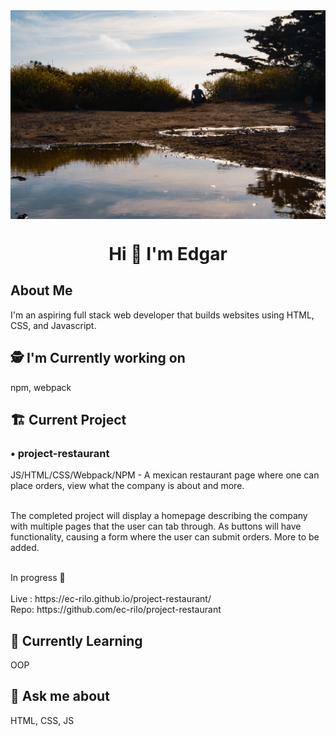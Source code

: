 <img src="images/Background.jpg" alt="Edgar sitting outside during golden hour" align="center">
<h1 align="center">Hi 👋 I'm Edgar</h1>

## About Me
I'm an aspiring full stack web developer that builds websites using HTML, CSS, and Javascript.
<br>
## 🕵️ I'm Currently working on
npm, webpack
## 🏗️  Current Project

### • project-restaurant
JS/HTML/CSS/Webpack/NPM - A mexican restaurant page where one can place orders, view what the company is about and more.
<br><br>
<p>
  The completed project will display a homepage describing the company with multiple pages that the user can tab through.
  As buttons will have functionality, causing a form where the user can submit orders. More to be added.
</p>

<br>
In progress 🚧
<br><br>
Live : https://ec-rilo.github.io/project-restaurant/
<br>
Repo: https://github.com/ec-rilo/project-restaurant

## 🌱 Currently Learning
OOP

## 💬 Ask me about
HTML, CSS, JS
